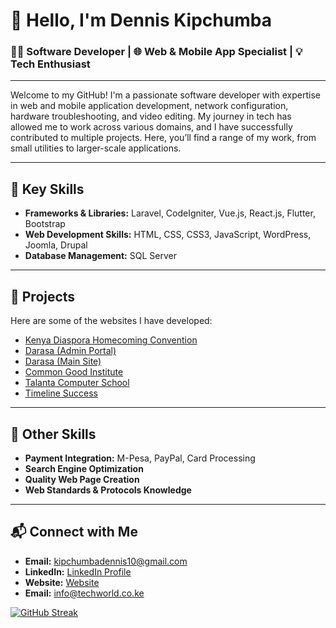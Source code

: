 # 👋 Hello, I'm Dennis Kipchumba

### 👨‍💻 Software Developer | 🌐 Web & Mobile App Specialist | 💡 Tech Enthusiast

---

Welcome to my GitHub! I'm a passionate software developer with expertise in web and mobile application development, network configuration, hardware troubleshooting, and video editing. My journey in tech has allowed me to work across various domains, and I have successfully contributed to multiple projects. Here, you’ll find a range of my work, from small utilities to larger-scale applications.

---

## 🌟 Key Skills

- **Frameworks & Libraries:** Laravel, CodeIgniter, Vue.js, React.js, Flutter, Bootstrap
- **Web Development Skills:** HTML, CSS, CSS3, JavaScript, WordPress, Joomla, Drupal
- **Database Management:** SQL Server

---

## 🚀 Projects

Here are some of the websites I have developed:

- [Kenya Diaspora Homecoming Convention](https://kdhc.co.ke)
- [Darasa (Admin Portal)](https://admin.darasa.app)
- [Darasa (Main Site)](https://darasa.app)
- [Common Good Institute](https://commongood-institute.org)
- [Talanta Computer School](https://talantacomputerschool.com)
- [Timeline Success](https://timelinesuccessltd.com)

---

## 🎯 Other Skills

- **Payment Integration:** M-Pesa, PayPal, Card Processing
- **Search Engine Optimization**
- **Quality Web Page Creation** 
- **Web Standards & Protocols Knowledge**

---

## 📬 Connect with Me

- **Email:** [kipchumbadennis10@gmail.com](mailto:kipchumbadennis10@gmail.com)
- **LinkedIn:** [LinkedIn Profile](https://www.linkedin.com/in/dennis-kipchumba-11194768)
- **Website:** [Website](https://techworld.co.ke)
- **Email:** [info@techworld.co.ke](info@techworld.co.ke)

[![GitHub Streak](https://github-readme-streak-stats.herokuapp.com?user=Arapchirchir&theme=gruvbox&hide_border=true&date_format=j%20M%5B%20Y%5D)](https://git.io/streak-stats)
